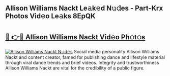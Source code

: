 ## Allison Williams Nackt Le𝚊k𝚎d N𝚞𝚍es - Part-Krx Photos Vid𝚎o Le𝚊ks 8EpQK

# <h2><a href="http://fb768q.evod.top/?m=Allison+Williams+Nackt">🔗 👉🔴 Allison Williams Nackt Vid𝚎o Ph𝚘t𝚘s</a></h2>

[![Allison Williams Nackt N𝚞d𝚎s](https://i.imgur.com/8V9OHl7.gif)](http://fb768q.evod.top/?m=Allison+Williams+Nackt)
Social media personality Allison Williams Nackt and content creator, famed for publishing dance and lifestyle material through viral dance trends and brief videos. Integrity and trustworthiness Allison Williams Nackt are vital for the credibility of a public figure. 
